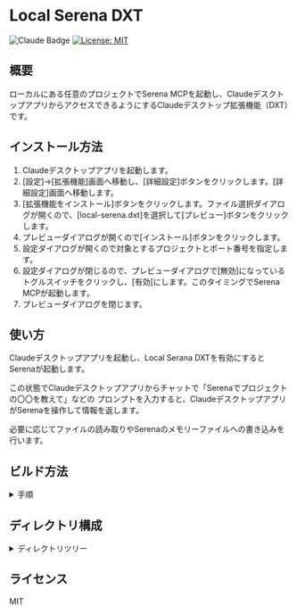 # Local Serena DXT

![Claude Badge](https://img.shields.io/badge/Claude_Extension-D97757?logo=claude&logoColor=fff&style=flat)
[![License: MIT](https://img.shields.io/badge/License-MIT-yellow.svg)](LICENSE)

## 概要

ローカルにある任意のプロジェクトでSerena MCPを起動し、ClaudeデスクトップアプリからアクセスできるようにするClaudeデスクトップ拡張機能（DXT）です。

## インストール方法

1. Claudeデスクトップアプリを起動します。
2. [設定]->[拡張機能]画面へ移動し、[詳細設定]ボタンをクリックします。[詳細設定]画面へ移動します。
3. [拡張機能をインストール]ボタンをクリックします。ファイル選択ダイアログが開くので、[local-serena.dxt]を選択して[プレビュー]ボタンをクリックします。
4. プレビューダイアログが開くので[インストール]ボタンをクリックします。
5. 設定ダイアログが開くので対象とするプロジェクトとポート番号を指定します。
6. 設定ダイアログが閉じるので、プレビューダイアログで[無効]になっているトグルスイッチをクリックし、[有効[にします。このタイミングでSerena MCPが起動します。
7. プレビューダイアログを閉じます。

## 使い方

Claudeデスクトップアプリを起動し、Local Serana DXTを有効にするとSerenaが起動します。

この状態でClaudeデスクトップアプリからチャットで「Serenaでプロジェクトの〇〇を教えて」などの
プロンプトを入力すると、ClaudeデスクトップアプリがSerenaを操作して情報を返します。 

必要に応じてファイルの読み取りやSerenaのメモリーファイルへの書き込みを行います。

## ビルド方法

<details>
<summary>手順</summary>

```sh
# uvとnpmをインストールします。
winget install astral-sh.uv OpenJS.NodeJS.LTS

# このリポジトリをクローンします。
git clone https://github.com/hidao80/local-serena-dxt

# 今cloneしたlocal-serenaディレクトリに移動します。
cd local-serena-dxt

# ビルドスクリプトを実行します。
npm run package
``` 

</details>

## ディレクトリ構成

<details>
<summary>ディレクトリツリー</summary>

```
serena-dxt/
├── .gitignore
├── README.md
├── README_ja.md  ← このファイル
├── package.json
└── src/
    ├── .dxtignore
    ├── icon.png
    └── manifest.json
```

<description>
</details>

## ライセンス

MIT

